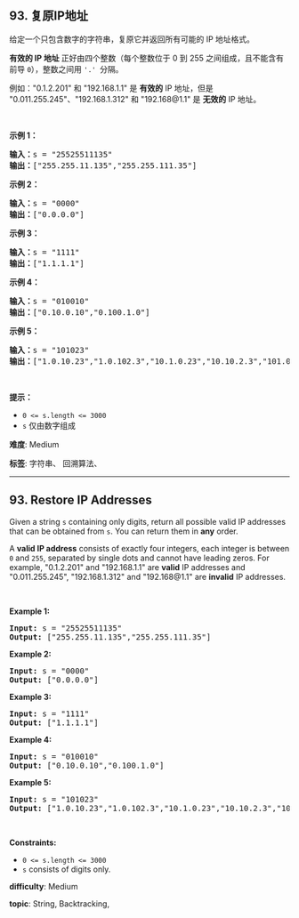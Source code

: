 <h2>93. 复原IP地址</h2><p>给定一个只包含数字的字符串，复原它并返回所有可能的 IP 地址格式。</p>

<p><strong>有效的 IP 地址</strong> 正好由四个整数（每个整数位于 0 到 255 之间组成，且不能含有前导 <code>0</code>），整数之间用 <code>&#39;.&#39; </code>分隔。</p>

<p>例如：&quot;0.1.2.201&quot; 和 &quot;192.168.1.1&quot; 是 <strong>有效的</strong> IP 地址，但是 &quot;0.011.255.245&quot;、&quot;192.168.1.312&quot; 和 &quot;192.168@1.1&quot; 是 <strong>无效的</strong> IP 地址。</p>

<p>&nbsp;</p>

<p><strong>示例 1：</strong></p>

<pre><strong>输入：</strong>s = &quot;25525511135&quot;
<strong>输出：</strong>[&quot;255.255.11.135&quot;,&quot;255.255.111.35&quot;]
</pre>

<p><strong>示例 2：</strong></p>

<pre><strong>输入：</strong>s = &quot;0000&quot;
<strong>输出：</strong>[&quot;0.0.0.0&quot;]
</pre>

<p><strong>示例 3：</strong></p>

<pre><strong>输入：</strong>s = &quot;1111&quot;
<strong>输出：</strong>[&quot;1.1.1.1&quot;]
</pre>

<p><strong>示例 4：</strong></p>

<pre><strong>输入：</strong>s = &quot;010010&quot;
<strong>输出：</strong>[&quot;0.10.0.10&quot;,&quot;0.100.1.0&quot;]
</pre>

<p><strong>示例 5：</strong></p>

<pre><strong>输入：</strong>s = &quot;101023&quot;
<strong>输出：</strong>[&quot;1.0.10.23&quot;,&quot;1.0.102.3&quot;,&quot;10.1.0.23&quot;,&quot;10.10.2.3&quot;,&quot;101.0.2.3&quot;]
</pre>

<p>&nbsp;</p>

<p><strong>提示：</strong></p>

<ul>
	<li><code>0 &lt;= s.length &lt;= 3000</code></li>
	<li><code>s</code> 仅由数字组成</li>
</ul>


 **难度**: Medium

 **标签**: 字符串、 回溯算法、 


------

<h2>93. Restore IP Addresses</h2><p>Given a string <code>s</code> containing only digits, return all possible valid IP addresses that can be obtained from <code>s</code>. You can return them in <strong>any</strong> order.</p>

<p>A <strong>valid IP address</strong> consists of exactly four integers, each integer is between <code>0</code> and <code>255</code>, separated by single dots and cannot have leading zeros. For example, &quot;0.1.2.201&quot; and &quot;192.168.1.1&quot; are <strong>valid</strong> IP addresses and &quot;0.011.255.245&quot;, &quot;192.168.1.312&quot; and &quot;192.168@1.1&quot; are <strong>invalid</strong> IP addresses.&nbsp;</p>

<p>&nbsp;</p>
<p><strong>Example 1:</strong></p>
<pre><strong>Input:</strong> s = "25525511135"
<strong>Output:</strong> ["255.255.11.135","255.255.111.35"]
</pre><p><strong>Example 2:</strong></p>
<pre><strong>Input:</strong> s = "0000"
<strong>Output:</strong> ["0.0.0.0"]
</pre><p><strong>Example 3:</strong></p>
<pre><strong>Input:</strong> s = "1111"
<strong>Output:</strong> ["1.1.1.1"]
</pre><p><strong>Example 4:</strong></p>
<pre><strong>Input:</strong> s = "010010"
<strong>Output:</strong> ["0.10.0.10","0.100.1.0"]
</pre><p><strong>Example 5:</strong></p>
<pre><strong>Input:</strong> s = "101023"
<strong>Output:</strong> ["1.0.10.23","1.0.102.3","10.1.0.23","10.10.2.3","101.0.2.3"]
</pre>
<p>&nbsp;</p>
<p><strong>Constraints:</strong></p>

<ul>
	<li><code>0 &lt;= s.length &lt;= 3000</code></li>
	<li><code>s</code> consists of digits only.</li>
</ul>


 **difficulty**: Medium

 **topic**: String, Backtracking, 

